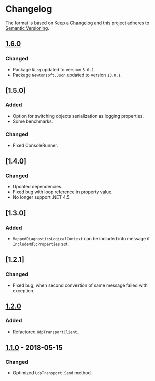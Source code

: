 # Changelog

The format is based on [Keep a Changelog](http://keepachangelog.com/en/1.0.0/) and this project adheres to [Semantic Versioning](https://semver.org/spec/v2.0.0.html).

## [1.6.0]
### Changed
- Package `NLog` updated to version `5.0.1`
- Package `Newtonsoft.Json` updated to version `13.0.1`

## [1.5.0]
### Added
- Option for switching objects serialization as logging properties.
- Some benchmarks.
### Changed
- Fixed ConsoleRunner.

## [1.4.0]
### Changed
- Updated dependencies.
- Fixed bug with loop reference in property value.
- No longer support .NET 4.5.

## [1.3.0]
### Added
- `MappedDiagnosticsLogicalContext` can be included into message if `IncludeMdlcProperties` set.

## [1.2.1]
### Changed
- Fixed bug, when second convertion of same message failed with exception.

## [1.2.0]
### Added
- Refactored `UdpTransportClient`.

## [1.1.0] - 2018-05-15
### Changed
- Optimized `UdpTransport.Send` method.


[1.6.0]: https://github.com/skurdiukov/Graylog.Target/compare/releases/v1.5.1...releases/v1.6.0
[1.2.0]: https://github.com/skurdiukov/Graylog.Target/compare/releases/v1.2.0...releases/v1.2.1
[1.2.0]: https://github.com/skurdiukov/Graylog.Target/compare/releases/v1.1.0...releases/v1.2.0
[1.1.0]: https://github.com/skurdiukov/Graylog.Target/compare/19959397d274e1f4a9c7af6289fdfb3935a33572...releases/v1.1.0